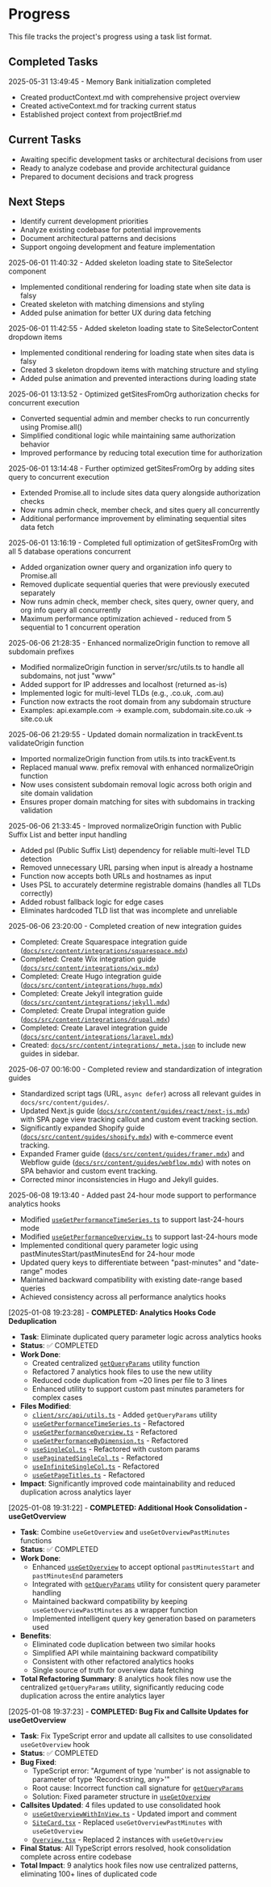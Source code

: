 # Progress

This file tracks the project's progress using a task list format.

## Completed Tasks

2025-05-31 13:49:45 - Memory Bank initialization completed

- Created productContext.md with comprehensive project overview
- Created activeContext.md for tracking current status
- Established project context from projectBrief.md

## Current Tasks

- Awaiting specific development tasks or architectural decisions from user
- Ready to analyze codebase and provide architectural guidance
- Prepared to document decisions and track progress

## Next Steps

- Identify current development priorities
- Analyze existing codebase for potential improvements
- Document architectural patterns and decisions
- Support ongoing development and feature implementation

2025-06-01 11:40:32 - Added skeleton loading state to SiteSelector component

- Implemented conditional rendering for loading state when site data is falsy
- Created skeleton with matching dimensions and styling
- Added pulse animation for better UX during data fetching

2025-06-01 11:42:55 - Added skeleton loading state to SiteSelectorContent dropdown items

- Implemented conditional rendering for loading state when sites data is falsy
- Created 3 skeleton dropdown items with matching structure and styling
- Added pulse animation and prevented interactions during loading state

2025-06-01 13:13:52 - Optimized getSitesFromOrg authorization checks for concurrent execution

- Converted sequential admin and member checks to run concurrently using Promise.all()
- Simplified conditional logic while maintaining same authorization behavior
- Improved performance by reducing total execution time for authorization

2025-06-01 13:14:48 - Further optimized getSitesFromOrg by adding sites query to concurrent execution

- Extended Promise.all to include sites data query alongside authorization checks
- Now runs admin check, member check, and sites query all concurrently
- Additional performance improvement by eliminating sequential sites data fetch

2025-06-01 13:16:19 - Completed full optimization of getSitesFromOrg with all 5 database operations concurrent

- Added organization owner query and organization info query to Promise.all
- Removed duplicate sequential queries that were previously executed separately
- Now runs admin check, member check, sites query, owner query, and org info query all concurrently
- Maximum performance optimization achieved - reduced from 5 sequential to 1 concurrent operation

2025-06-06 21:28:35 - Enhanced normalizeOrigin function to remove all subdomain prefixes

- Modified normalizeOrigin function in server/src/utils.ts to handle all subdomains, not just "www"
- Added support for IP addresses and localhost (returned as-is)
- Implemented logic for multi-level TLDs (e.g., .co.uk, .com.au)
- Function now extracts the root domain from any subdomain structure
- Examples: api.example.com → example.com, subdomain.site.co.uk → site.co.uk

2025-06-06 21:29:55 - Updated domain normalization in trackEvent.ts validateOrigin function

- Imported normalizeOrigin function from utils.ts into trackEvent.ts
- Replaced manual www. prefix removal with enhanced normalizeOrigin function
- Now uses consistent subdomain removal logic across both origin and site domain validation
- Ensures proper domain matching for sites with subdomains in tracking validation

2025-06-06 21:33:45 - Improved normalizeOrigin function with Public Suffix List and better input handling

- Added psl (Public Suffix List) dependency for reliable multi-level TLD detection
- Removed unnecessary URL parsing when input is already a hostname
- Function now accepts both URLs and hostnames as input
- Uses PSL to accurately determine registrable domains (handles all TLDs correctly)
- Added robust fallback logic for edge cases
- Eliminates hardcoded TLD list that was incomplete and unreliable

2025-06-06 23:20:00 - Completed creation of new integration guides

- Completed: Create Squarespace integration guide ([`docs/src/content/integrations/squarespace.mdx`](docs/src/content/integrations/squarespace.mdx:1))
- Completed: Create Wix integration guide ([`docs/src/content/integrations/wix.mdx`](docs/src/content/integrations/wix.mdx:1))
- Completed: Create Hugo integration guide ([`docs/src/content/integrations/hugo.mdx`](docs/src/content/integrations/hugo.mdx:1))
- Completed: Create Jekyll integration guide ([`docs/src/content/integrations/jekyll.mdx`](docs/src/content/integrations/jekyll.mdx:1))
- Completed: Create Drupal integration guide ([`docs/src/content/integrations/drupal.mdx`](docs/src/content/integrations/drupal.mdx:1))
- Completed: Create Laravel integration guide ([`docs/src/content/integrations/laravel.mdx`](docs/src/content/integrations/laravel.mdx:1))
- Created: [`docs/src/content/integrations/_meta.json`](docs/src/content/integrations/_meta.json:1) to include new guides in sidebar.

2025-06-07 00:16:00 - Completed review and standardization of integration guides

- Standardized script tags (URL, `async defer`) across all relevant guides in `docs/src/content/guides/`.
- Updated Next.js guide ([`docs/src/content/guides/react/next-js.mdx`](docs/src/content/guides/react/next-js.mdx:1)) with SPA page view tracking callout and custom event tracking section.
- Significantly expanded Shopify guide ([`docs/src/content/guides/shopify.mdx`](docs/src/content/guides/shopify.mdx:1)) with e-commerce event tracking.
- Expanded Framer guide ([`docs/src/content/guides/framer.mdx`](docs/src/content/guides/framer.mdx:1)) and Webflow guide ([`docs/src/content/guides/webflow.mdx`](docs/src/content/guides/webflow.mdx:1)) with notes on SPA behavior and custom event tracking.
- Corrected minor inconsistencies in Hugo and Jekyll guides.

2025-06-08 19:13:40 - Added past 24-hour mode support to performance analytics hooks

- Modified [`useGetPerformanceTimeSeries.ts`](client/src/api/analytics/useGetPerformanceTimeSeries.ts:1) to support last-24-hours mode
- Modified [`useGetPerformanceOverview.ts`](client/src/api/analytics/useGetPerformanceOverview.ts:1) to support last-24-hours mode
- Implemented conditional query parameter logic using pastMinutesStart/pastMinutesEnd for 24-hour mode
- Updated query keys to differentiate between "past-minutes" and "date-range" modes
- Maintained backward compatibility with existing date-range based queries
- Achieved consistency across all performance analytics hooks

[2025-01-08 19:23:28] - **COMPLETED: Analytics Hooks Code Deduplication**

- **Task**: Eliminate duplicated query parameter logic across analytics hooks
- **Status**: ✅ COMPLETED
- **Work Done**:
  - Created centralized [`getQueryParams`](client/src/api/utils.ts:1) utility function
  - Refactored 7 analytics hook files to use the new utility
  - Reduced code duplication from ~20 lines per file to 3 lines
  - Enhanced utility to support custom past minutes parameters for complex cases
- **Files Modified**:
  - [`client/src/api/utils.ts`](client/src/api/utils.ts:1) - Added `getQueryParams` utility
  - [`useGetPerformanceTimeSeries.ts`](client/src/api/analytics/useGetPerformanceTimeSeries.ts:1) - Refactored
  - [`useGetPerformanceOverview.ts`](client/src/api/analytics/useGetPerformanceOverview.ts:1) - Refactored
  - [`useGetPerformanceByDimension.ts`](client/src/api/analytics/useGetPerformanceByDimension.ts:1) - Refactored
  - [`useSingleCol.ts`](client/src/api/analytics/useSingleCol.ts:1) - Refactored with custom params
  - [`usePaginatedSingleCol.ts`](client/src/api/analytics/usePaginatedSingleCol.ts:1) - Refactored
  - [`useInfiniteSingleCol.ts`](client/src/api/analytics/useInfiniteSingleCol.ts:1) - Refactored
  - [`useGetPageTitles.ts`](client/src/api/analytics/useGetPageTitles.ts:1) - Refactored
- **Impact**: Significantly improved code maintainability and reduced duplication across analytics layer

[2025-01-08 19:31:22] - **COMPLETED: Additional Hook Consolidation - useGetOverview**

- **Task**: Combine `useGetOverview` and `useGetOverviewPastMinutes` functions
- **Status**: ✅ COMPLETED
- **Work Done**:
  - Enhanced [`useGetOverview`](client/src/api/analytics/useGetOverview.ts:1) to accept optional `pastMinutesStart` and `pastMinutesEnd` parameters
  - Integrated with [`getQueryParams`](client/src/api/utils.ts:1) utility for consistent query parameter handling
  - Maintained backward compatibility by keeping `useGetOverviewPastMinutes` as a wrapper function
  - Implemented intelligent query key generation based on parameters used
- **Benefits**:
  - Eliminated code duplication between two similar hooks
  - Simplified API while maintaining backward compatibility
  - Consistent with other refactored analytics hooks
  - Single source of truth for overview data fetching
- **Total Refactoring Summary**: 8 analytics hook files now use the centralized `getQueryParams` utility, significantly reducing code duplication across the entire analytics layer

[2025-01-08 19:37:23] - **COMPLETED: Bug Fix and Callsite Updates for useGetOverview**

- **Task**: Fix TypeScript error and update all callsites to use consolidated `useGetOverview` hook
- **Status**: ✅ COMPLETED
- **Bug Fixed**:
  - TypeScript error: "Argument of type 'number' is not assignable to parameter of type 'Record<string, any>'"
  - Root cause: Incorrect function call signature for [`getQueryParams`](client/src/api/utils.ts:38)
  - Solution: Fixed parameter structure in [`useGetOverview`](client/src/api/analytics/useGetOverview.ts:1)
- **Callsites Updated**: 4 files updated to use consolidated hook
  - [`useGetOverviewWithInView.ts`](client/src/api/analytics/useGetOverviewWithInView.ts:1) - Updated import and comment
  - [`SiteCard.tsx`](client/src/components/SiteCard.tsx:1) - Replaced `useGetOverviewPastMinutes` with `useGetOverview`
  - [`Overview.tsx`](client/src/app/[site]/main/components/MainSection/Overview.tsx:1) - Replaced 2 instances with `useGetOverview`
- **Final Status**: All TypeScript errors resolved, hook consolidation complete across entire codebase
- **Total Impact**: 9 analytics hook files now use centralized patterns, eliminating 100+ lines of duplicated code
